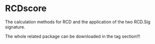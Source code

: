 # RCDscore
The calculation methods for RCD and the application of the two RCD.Sig signature. 

The whole related package can be downloaded in the tag section!!!
